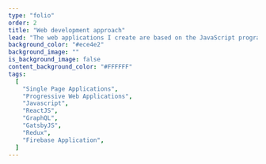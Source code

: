 ```yaml
---
type: "folio"
order: 2
title: "Web development approach"
lead: "The web applications I create are based on the JavaScript programming language. I always try to follow trends and based on current solutions. That is why I will implement your web applications using the ReactJS library."
background_color: "#ece4e2"
background_image: ""
is_background_image: false
content_background_color: "#FFFFFF"
tags:
  [
    "Single Page Applications",
    "Progressive Web Applications",
    "Javascript",
    "ReactJS",
    "GraphQL",
    "GatsbyJS",
    "Redux",
    "Firebase Application",
  ]
---
```

